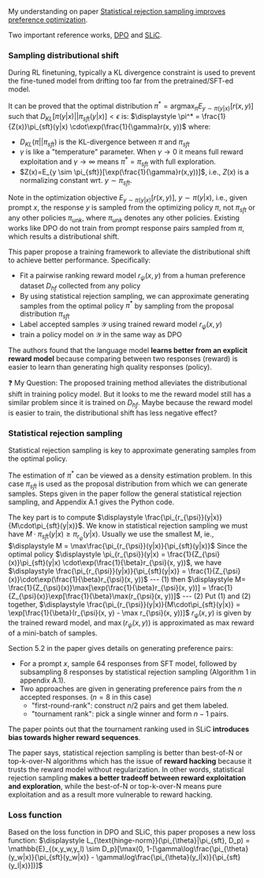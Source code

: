 My understanding on paper [Statistical rejection sampling improves preference optimization](https://arxiv.org/abs/2309.06657).

Two important reference works, [DPO](https://arxiv.org/abs/2305.18290) and [SLiC](https://arxiv.org/abs/2210.00045).
### Sampling distributional shift

During RL finetuning, typically a KL divergence constraint is used to prevent the fine-tuned model from drifting too far from the pretrained/SFT-ed model.

It can be proved that the optimal distribution $\pi^* = \text{argmax}_{\pi}E_{y \sim \pi(y|x)}[r(x, y)]$  such that $D_{KL}[\pi(y|x)||\pi_{sft}(y|x)] < \epsilon$ is:
 $\displaystyle \pi^* = \frac{1}{Z(x)}\pi_{sft}(y|x) \cdot\exp(\frac{1}{\gamma}r(x, y))$
where:
- $D_{KL}(\pi||\pi_{sft})$ is the KL-divergence between $\pi$ and $\pi_{sft}$
- $\gamma$ is like a "temperature" parameter. When $\gamma \to 0$ it means full reward exploitation and $\gamma \to \infty$ means $\pi^* = \pi_{sft}$ with full exploration.  
- $Z(x)=E_{y \sim \pi_{sft}}[\exp(\frac{1}{\gamma}r(x,y))]$, i.e., $Z(x)$ is a normalizing constant wrt. $y \sim \pi_{sft}$. 

Note in the optimization objective $E_{y \sim \pi(y|x)}[r(x, y)]$, $y \sim \pi(y|x)$, i.e., given prompt $x$, the response $y$ is sampled from the optimizing policy $\pi$, not $\pi_{sft}$ or any other policies $\pi_{unk}$, where $\pi_{unk}$ denotes any other policies. Existing works like DPO do not train from prompt response pairs sampled from $\pi$, which results a distributional shift. 

This paper propose a training framework to alleviate the distributional shift to achieve better performance. Specifically: 
* Fit a pairwise ranking reward model $r_{\psi}(x, y)$ from a human preference dataset $D_{hf}$ collected from any policy
* By using statistical rejection sampling, we can approximate generating samples from the optimal policy $\pi^*$ by sampling from the proposal distribution $\pi_{sft}$
* Label accepted samples $\mathcal{Y}$ using trained reward model $r_{\psi}(x, y)$
* train a policy model on $\mathcal{Y}$ in the same way as DPO

The authors found that the language model **learns better from an explicit reward model** because comparing between two responses (reward) is easier to learn than generating high quality responses (policy).

:question: My Question: The proposed training method alleviates the distributional shift in training policy model. But it looks to me the reward model still has a similar problem since it is trained on $D_{hf}$. Maybe because the reward model is easier to train, the distributional shift has less negative effect?
### Statistical rejection sampling
Statistical rejection sampling is key to approximate generating samples from the optimal policy.

The estimation of $\pi^*$ can be viewed as a density estimation problem.
In this case $\pi_{sft}$ is used as the proposal distribution from which we can generate samples.
Steps given in the paper follow the general statistical rejection sampling, and Appendix A.1 gives the Python code.

The key part is to compute $\displaystyle \frac{\pi_{r_{\psi}}(y|x)}{M\cdot\pi_{sft}(y|x)}$.
We know in statistical rejection sampling we must have $M\cdot\pi_{sft}(y|x) \ge \pi_{r_{\psi}}(y|x)$. Usually we use the smallest M, ie., $\displaystyle M = \max\frac{\pi_{r_{\psi}}(y|x)}{\pi_{sft}(y|x)}$
Since the optimal policy $\displaystyle \pi_{r_{\psi}}(y|x) = \frac{1}{Z_{\psi}(x)}\pi_{sft}(y|x) \cdot\exp(\frac{1}{\beta}r_{\psi}(x, y))$, we have
$\displaystyle \frac{\pi_{r_{\psi}}(y|x)}{\pi_{sft}(y|x)} = \frac{1}{Z_{\psi}(x)}\cdot\exp(\frac{1}{\beta}r_{\psi}(x, y))$ --- (1)
then $\displaystyle M= \frac{1}{Z_{\psi}(x)}\max[\exp(\frac{1}{\beta}r_{\psi}(x, y))] = \frac{1}{Z_{\psi}(x)}\exp[\frac{1}{\beta}\max(r_{\psi}(x, y))]$ --- (2)
Put (1) and (2) together, $\displaystyle \frac{\pi_{r_{\psi}}(y|x)}{M\cdot\pi_{sft}(y|x)} = \exp[\frac{1}{\beta}(r_{\psi}(x, y) - \max r_{\psi}(x, y))]$
$r_{\psi}(x, y)$ is given by the trained reward model, and $\max(r_{\psi}(x, y))$ is approximated as max reward of a mini-batch of samples. 

Section 5.2 in the paper gives details on generating preference pairs:
* For a prompt $x$, sample 64 responses from SFT model, followed by subsampling 8 responses by statistical rejection sampling (Algorithm 1 in appendix A.1).
* Two approaches are given in generating preference pairs from the $n$ accepted responses. ($n=8$ in this case)
	* "first-round-rank": construct $n/2$ pairs and get them labeled. 
	* "tournament rank": pick a single winner and form $n-1$ pairs. 

The paper points out that the tournament ranking used in SLiC **introduces bias towards higher reward sequences**.

The paper says, statistical rejection sampling is better than best-of-N or top-k-over-N algorithms which has the issue of **reward hacking** because it trusts the reward model without regularization. In other words, statistical rejection sampling **makes a better tradeoff between reward exploitation and exploration**, while the best-of-N or top-k-over-N means pure exploitation and as a result more vulnerable to reward hacking.
### Loss function

Based on the loss function in DPO and SLiC, this paper proposes a new loss function:
$\displaystyle L_{\text{hinge-norm}}(\pi_{\theta}|\pi_{sft}, D_p) = \mathbb{E}_{(x,y_w,y_l) \sim D_p}[\max(0, 1-[\gamma\log\frac{\pi_{\theta}(y_w|x)}{\pi_{sft}(y_w|x)} - \gamma\log\frac{\pi_{\theta}(y_l|x)}{\pi_{sft}(y_l|x)}])]$
